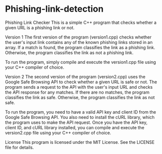 # Phishing-link-detection


Phishing Link Checker
This is a simple C++ program that checks whether a given URL is a phishing link or not.

Version 1
The first version of the program (version1.cpp) checks whether the user's input link contains any of the known phishing links stored in an array. If a match is found, the program classifies the link as a phishing link. Otherwise, the program classifies the link as not a phishing link.

To run the program, simply compile and execute the version1.cpp file using your C++ compiler of choice.

Version 2
The second version of the program (version2.cpp) uses the Google Safe Browsing API to check whether a given URL is safe or not. The program sends a request to the API with the user's input URL and checks the API response for any matches. If there are no matches, the program classifies the link as safe. Otherwise, the program classifies the link as not safe.

To run the program, you need to have a valid API key and client ID from the Google Safe Browsing API. You also need to install the cURL library, which the program uses to make the API request. Once you have the API key, client ID, and cURL library installed, you can compile and execute the version2.cpp file using your C++ compiler of choice.

License
This program is licensed under the MIT License. See the LICENSE file for details.
